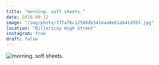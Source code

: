 ```yaml
---
title: "morning. soft sheets."
date: 2016-09-12
image: "/img/photo/77fafbc12588db342eaa8eb1ab41d59f.jpg"
location: "Billericay High Street"
instagram: true
draft: false
---
```


![morning. soft sheets.](/img/photo/77fafbc12588db342eaa8eb1ab41d59f.jpg)
